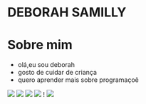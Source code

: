 # DEBORAH SAMILLY

# Sobre mim
- olá,eu sou deborah
- gosto de cuidar de criança 
- quero aprender mais sobre programaçoẽ


![](https://github.com/alexandresanlim/Badges4-README.md-Profile#-food-)
![](https://github.com/alexandresanlim/Badges4-README.md-Profile#-sound-)
![](https://img.shields.io/badge/GitHub-100000?style=for-the-badge&logo=github&logoColor=white)
![](https://img.shields.io/badge/Vercel-000000?style=for-the-badge&logo=vercel&logoColor=white)
! [](https://img.shields.io/badge/Instagram-E4405F?style=for-the-badge&logo=instagram&logoColor=white)
![](https://gifs.eco.br/wp-content/uploads/2022/02/animados-gifs-do-bob-esponja-32.gif)
